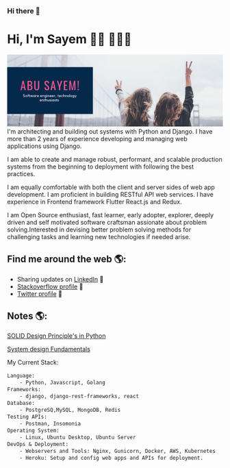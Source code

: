 ### Hi there 👋

# Hi, I'm Sayem 👋🏾 👩🏾‍💻

<img src="https://github.com/abu-sayem/abu-sayem/blob/main/gh-header.png" alt="banner that says Abu Sayem - software engineer, technology enthugiast">
I'm  architecting and building out systems with Python and Django. I have more than 2 years of experience developing and managing web applications using Django.

I am able to create and manage robust, performant, and scalable production systems from the beginning to deployment with following the best practices.

I am equally comfortable with both the client and server sides of web app development. I am proficient in building RESTful API web services. I have experience in Frontend framework Flutter React.js and Redux. 

I am Open Source enthusiast, fast learner, early adopter, explorer, deeply driven and self motivated software craftsman assionate about problem solving.Interested in devising better problem solving methods for challenging tasks and learning new technologies if needed arise.


## Find me around the web 🌎:
- Sharing updates on <a href="https://www.linkedin.com/in/abusaayem/">LinkedIn</a> 💼
- <a href="https://stackoverflow.com/users/12792869/abu-sayem"> Stackoverflow profile</a> 🏓
- <a href="https://twitter.com/__sayem"> Twitter profile</a> 🏓


## Notes 🌎:
[SOLID Design Principle's in Python](https://www.notion.so/neonwave/SOLID-Design-Principle-s-in-Python-40ed046a9c8148159921fb1cbb4d5eee)

[System design Fundamentals](https://www.notion.so/neonwave/System-design-Fundamentals-f32057fb39ef47e5996adbd86519f838)

My Current Stack:
```
Language:
    - Python, Javascript, Golang
Frameworks: 
    - django, django-rest-frameworks, react
Database: 
    - PostgreSQ,MySQL, MongoDB, Redis
Testing APIs: 
    - Postman, Insomonia
Operating System:
    - Linux, Ubuntu Desktop, Ubuntu Server
DevOps & Deployment:
    - Webservers and Tools: Nginx, Gunicorn, Docker, AWS, Kubernetes
    - Heroku: Setup and config web apps and APIs for deployment.
     
```
